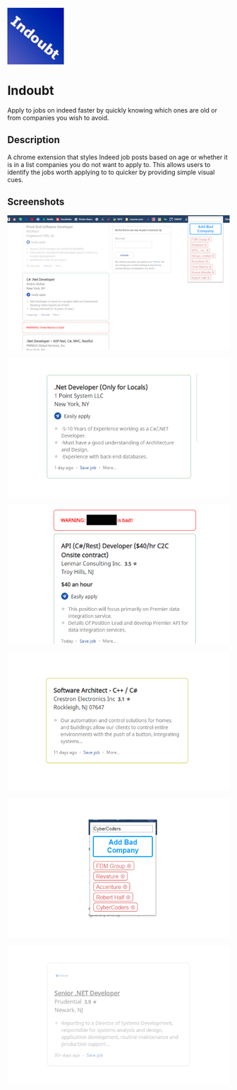 ![Indoubt icon](./readme-imgs/icon128.png)
# Indoubt

Apply to jobs on indeed faster by quickly knowing which ones are old or from companies you wish to avoid.

## Description
A chrome extension that styles Indeed job posts based on age or whether it is in a list companies you do not want to apply to. This allows users to identify the jobs worth applying to to quicker by providing simple visual cues.


## Screenshots
![Indoubt screenshot](./readme-imgs/indoubt-screenshot.png)

![New job post](./readme-imgs/indoubt-screenshot-1.png)

![Bad company job post](./readme-imgs/indoubt-screenshot-2.png)

![Somewhat old job post](./readme-imgs/indoubt-screenshot-3.png)

![Bad companies popup](./readme-imgs/indoubt-screenshot-4.png)

![Old job post](./readme-imgs/indoubt-screenshot-5.png)